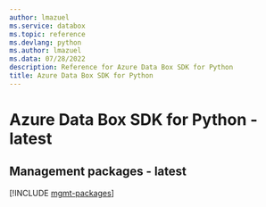 ```yaml
---
author: lmazuel
ms.service: databox
ms.topic: reference
ms.devlang: python
ms.author: lmazuel
ms.data: 07/28/2022
description: Reference for Azure Data Box SDK for Python
title: Azure Data Box SDK for Python
---
```

# Azure Data Box SDK for Python - latest

## Management packages - latest
[!INCLUDE [mgmt-packages](data-box-mgmt-index.md)]